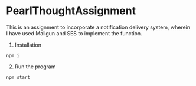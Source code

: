 # PearlThoughtAssignment
This is an assignment to incorporate a notification delivery system, wherein I have used Mailgun and SES to implement the function.

1. Installation
```
npm i
```
2. Run the program
```
npm start
```
